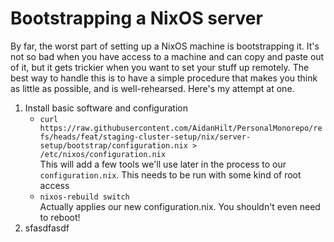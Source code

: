 # Bootstrapping a NixOS server

By far, the worst part of setting up a NixOS machine is bootstrapping it. It's not so bad when you have access to a machine and can copy and paste out of it, but it gets trickier when you want to set your stuff up remotely. The best way to handle this is to have a simple procedure that makes you think as little as possible, and is well-rehearsed. Here's my attempt at one.

1. Install basic software and configuration
    * ```curl https://raw.githubusercontent.com/AidanHilt/PersonalMonorepo/refs/heads/feat/staging-cluster-setup/nix/server-setup/bootstrap/configuration.nix > /etc/nixos/configuration.nix```   
    This will add a few tools we'll use later in the process to our `configuration.nix`. This needs to be run with some kind of root access
    * ```nixos-rebuild switch```  
    Actually applies our new configuration.nix. You shouldn't even need to reboot! 
2. sfasdfasdf
